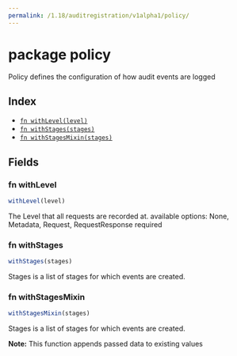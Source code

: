 ```yaml
---
permalink: /1.18/auditregistration/v1alpha1/policy/
---
```


# package policy

Policy defines the configuration of how audit events are logged

## Index

* [`fn withLevel(level)`](#fn-withlevel)
* [`fn withStages(stages)`](#fn-withstages)
* [`fn withStagesMixin(stages)`](#fn-withstagesmixin)

## Fields

### fn withLevel

```ts
withLevel(level)
```

The Level that all requests are recorded at. available options: None, Metadata, Request, RequestResponse required

### fn withStages

```ts
withStages(stages)
```

Stages is a list of stages for which events are created.

### fn withStagesMixin

```ts
withStagesMixin(stages)
```

Stages is a list of stages for which events are created.

**Note:** This function appends passed data to existing values